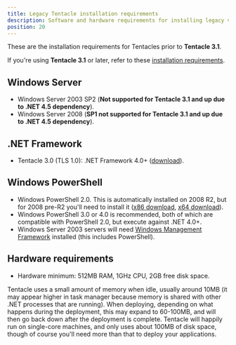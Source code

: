 ```yaml
---
title: Legacy Tentacle installation requirements
description: Software and hardware requirements for installing legacy versions of Tentacles.
position: 20
---
```


These are the installation requirements for Tentacles prior to **Tentacle 3.1**.

If you're using **Tentacle 3.1** or later, refer to these [installation requirements](/docs/infrastructure/deployment-targets/windows-targets/requirements/index.md).

## Windows Server

- Windows Server 2003 SP2 (**Not supported for Tentacle 3.1 and up due to .NET 4.5 dependency**).
- Windows Server 2008 (**SP1 not supported for Tentacle 3.1 and up due to .NET 4.5 dependency**).

## .NET Framework

- Tentacle 3.0 (TLS 1.0): .NET Framework 4.0+ ([download](http://www.microsoft.com/en-au/download/details.aspx?id=17851)).

## Windows PowerShell

- Windows PowerShell 2.0. This is automatically installed on 2008 R2, but for 2008 pre-R2 you'll need to install it ([x86 download](http://www.microsoft.com/download/en/details.aspx?id=11829&amp;__hstc=254453975.06c54f702f3aed3215f4224e6b75b56f.1380851265147.1386910090621.1387188601891.78&amp;__hssc=254453975.2.1387188601891&amp;__hsfp=4151299608), [x64 download](http://www.microsoft.com/download/en/details.aspx?displaylang=en&amp;id=20430&amp;__hstc=254453975.06c54f702f3aed3215f4224e6b75b56f.1380851265147.1386910090621.1387188601891.78&amp;__hssc=254453975.2.1387188601891&amp;__hsfp=4151299608)).
- Windows PowerShell 3.0 or 4.0 is recommended, both of which are compatible with PowerShell 2.0, but execute against .NET 4.0+.
- Windows Server 2003 servers will need [Windows Management Framework](https://www.microsoft.com/en-ca/download/details.aspx?id=34595) installed (this includes PowerShell).

## Hardware requirements

- Hardware minimum: 512MB RAM, 1GHz CPU, 2GB free disk space.

Tentacle uses a small amount of memory when idle, usually around 10MB (it may appear higher in task manager because memory is shared with other .NET processes that are running). When deploying, depending on what happens during the deployment, this may expand to 60-100MB, and will then go back down after the deployment is complete. Tentacle will happily run on single-core machines, and only uses about 100MB of disk space, though of course you'll need more than that to deploy your applications.
